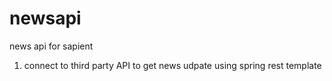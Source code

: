 # newsapi
news api for sapient

1. connect to third party API to get news udpate using spring rest template
